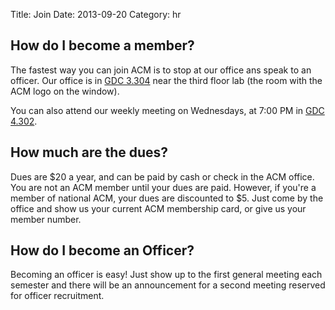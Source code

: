 Title: Join
Date: 2013-09-20
Category: hr

## How do I become a member?

The fastest way you can join ACM is to stop at our office ans speak to an
officer. Our office is in [GDC 3.304][gdc] near the third floor lab (the room
with the ACM logo on the window).

You can also attend our weekly meeting on Wednesdays, at 7:00 PM in [GDC
4.302][gdc].

## How much are the dues?

Dues are $20 a year, and can be paid by cash or check in the ACM office. You are
not an ACM member until your dues are paid. However, if you're a member of
national ACM, your dues are discounted to $5. Just come by the office and show
us your current ACM membership card, or give us your member number.

## How do I become an Officer?

Becoming an officer is easy! Just show up to the first general meeting each
semester and there will be an announcement for a second meeting reserved for
officer recruitment.

[gdc]: https://www.utexas.edu/maps/main/buildings/gdc.html
